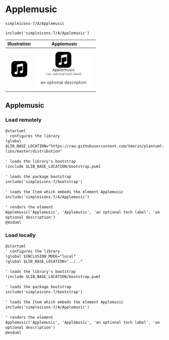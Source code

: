 # Applemusic


```text
simpleicons-7/A/Applemusic
```

```text
include('simpleicons-7/A/Applemusic')
```



| Illustration | Applemusic |
| :---: | :---: |
| ![illustration for Illustration](../../simpleicons-7/A/Applemusic.png) | ![illustration for Applemusic](../../simpleicons-7/A/Applemusic.Local.png) |




## Applemusic

### Load remotely
```plantuml
@startuml
' configures the library
!global $LIB_BASE_LOCATION="https://raw.githubusercontent.com/tmorin/plantuml-libs/master/distribution"

' loads the library's bootstrap
!include $LIB_BASE_LOCATION/bootstrap.puml

' loads the package bootstrap
include('simpleicons-7/bootstrap')

' loads the Item which embeds the element Applemusic
include('simpleicons-7/A/Applemusic')

' renders the element
Applemusic('Applemusic', 'Applemusic', 'an optional tech label', 'an optional description')
@enduml
```

### Load locally
```plantuml
@startuml
' configures the library
!global $INCLUSION_MODE="local"
!global $LIB_BASE_LOCATION="../.."

' loads the library's bootstrap
!include $LIB_BASE_LOCATION/bootstrap.puml

' loads the package bootstrap
include('simpleicons-7/bootstrap')

' loads the Item which embeds the element Applemusic
include('simpleicons-7/A/Applemusic')

' renders the element
Applemusic('Applemusic', 'Applemusic', 'an optional tech label', 'an optional description')
@enduml
```

